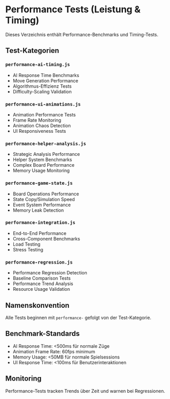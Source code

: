 # Performance Tests (Leistung & Timing)

Dieses Verzeichnis enthält Performance-Benchmarks und Timing-Tests.

## Test-Kategorien

### `performance-ai-timing.js`
- AI Response Time Benchmarks
- Move Generation Performance
- Algorithmus-Effizienz Tests
- Difficulty-Scaling Validation

### `performance-ui-animations.js`
- Animation Performance Tests
- Frame Rate Monitoring
- Animation Chaos Detection
- UI Responsiveness Tests

### `performance-helper-analysis.js`
- Strategic Analysis Performance
- Helper System Benchmarks
- Complex Board Performance
- Memory Usage Monitoring

### `performance-game-state.js`
- Board Operations Performance
- State Copy/Simulation Speed
- Event System Performance
- Memory Leak Detection

### `performance-integration.js`
- End-to-End Performance
- Cross-Component Benchmarks
- Load Testing
- Stress Testing

### `performance-regression.js`
- Performance Regression Detection
- Baseline Comparison Tests
- Performance Trend Analysis
- Resource Usage Validation

## Namenskonvention
Alle Tests beginnen mit `performance-` gefolgt von der Test-Kategorie.

## Benchmark-Standards
- AI Response Time: <500ms für normale Züge
- Animation Frame Rate: 60fps minimum
- Memory Usage: <50MB für normale Spielsessions
- UI Response Time: <100ms für Benutzerinteraktionen

## Monitoring
Performance-Tests tracken Trends über Zeit und warnen bei Regressionen.